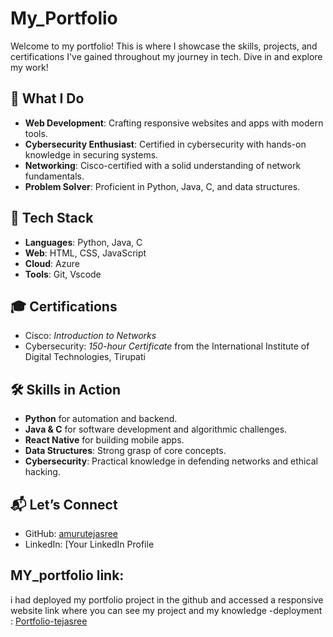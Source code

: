 # My_Portfolio
Welcome to my portfolio! This is where I showcase the skills, projects, and certifications I've gained throughout my journey in tech. Dive in and explore my work!

## 🚀 What I Do

- **Web Development**: Crafting responsive websites and apps with modern tools.
- **Cybersecurity Enthusiast**: Certified in cybersecurity with hands-on knowledge in securing systems.
- **Networking**: Cisco-certified with a solid understanding of network fundamentals.
- **Problem Solver**: Proficient in Python, Java, C, and data structures.

## 🔧 Tech Stack

- **Languages**: Python, Java, C
- **Web**: HTML, CSS, JavaScript
- **Cloud**: Azure
- **Tools**: Git, Vscode

## 🎓 Certifications

- Cisco: *Introduction to Networks*
- Cybersecurity: *150-hour Certificate* from the International Institute of Digital Technologies, Tirupati

## 🛠️ Skills in Action

- **Python** for automation and backend.
- **Java & C** for software development and algorithmic challenges.
- **React Native** for building mobile apps.
- **Data Structures**: Strong grasp of core concepts.
- **Cybersecurity**: Practical knowledge in defending networks and ethical hacking.


## 📬 Let’s Connect

- GitHub: [amurutejasree](https://github.com/amurutejasree)
- LinkedIn: [Your LinkedIn Profile

## MY_portfolio link:
i had deployed my portfolio project in the github and accessed a responsive website link where you can see my project and my knowledge 
-deployment : [Portfolio-tejasree](https://vzf5radzex6f4lopfqjnba.on.drv.tw/www.portfolio-tejasree.com/Portfolio/)
